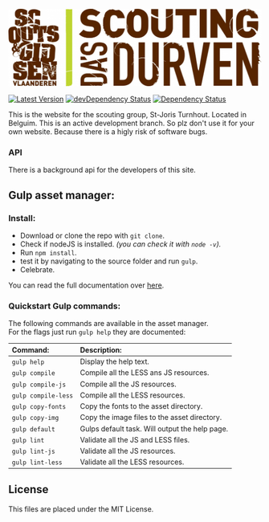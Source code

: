 ![alt tag](https://github.com/Tjoosten/SVG-scss/blob/master/repo-assets/logo.jpg)

[![Latest Version](https://img.shields.io/github/tag/Tjoosten/sijot-1.svg?style=flat&label=release)](https://github.com/tjoosten/sijot-1/tags)
[![devDependency Status](https://david-dm.org/tjoosten/sijot-1/dev-status.svg)](https://david-dm.org/tjoosten/sijot-1#info=devDependencies)
[![Dependency Status](https://david-dm.org/tjoosten/sijot-1.svg)](https://david-dm.org/tjoosten/sijot-1)

This is the website for the scouting group, St-Joris Turnhout. Located in Belguim.
This is an active development branch. So plz don't use it for your own website. Because there is a
higly risk of software bugs.


### API

There is a background api for the developers of this site. 

## Gulp asset manager:

### Install:

- Download or clone the repo with `git clone`.
- Check if nodeJS is installed. *(you can check it with `node -v`).*
- Run `npm install`.
- test it by navigating to the source folder and run `gulp`.
- Celebrate.

You can read the full documentation over [here]().

### Quickstart Gulp commands:

The following commands are available in the asset manager. <br>
For the flags just run `gulp help` they are documented:

| Command:             | Description:                                    |
| :------------------- | :---------------------------------------------- |
| `gulp help`          | Display the help text.                          |
| `gulp compile`       | Compile all the LESS ans JS resources.          |
| `gulp compile-js`    | Compile all the JS resources.                   |
| `gulp compile-less`  | Compile all the LESS resources.                 |
| `gulp copy-fonts`    | Copy the fonts to the asset directory.          |
| `gulp copy-img`      | Copy the image files to the asset directory.    |
| `gulp default`       | Gulps default task. Will output the help page.  |
| `gulp lint`          | Validate all the JS and LESS files.             |
| `gulp lint-js`       | Validate all the JS resources.                  |
| `gulp lint-less`     | Validate all the LESS resources.                |

## License
This files are placed under the MIT License.
